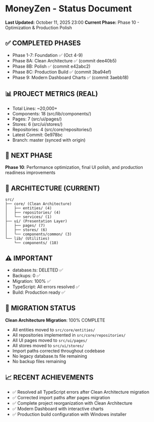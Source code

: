 # MoneyZen - Status Document
**Last Updated:** October 11, 2025 23:00
**Current Phase:** Phase 10 - Optimization & Production Polish

## ✅ COMPLETED PHASES
- Phase 1-7: Foundation ✅ (Oct 4-9)
- Phase 8A: Clean Architecture ✅ (commit dee40b5)
- Phase 8B: Polish ✅ (commit e42abc2)
- Phase 8C: Production Build ✅ (commit 3ba94ef)
- Phase 9: Modern Dashboard Charts ✅ (commit 3aebb18)

## 📊 PROJECT METRICS (REAL)
- Total Lines: ~20,000+
- Components: 18 (src/lib/components/)
- Pages: 7 (src/ui/pages/)
- Stores: 6 (src/ui/stores/)
- Repositories: 4 (src/core/repositories/)
- Latest Commit: 0e978bc
- Branch: master (synced with origin)

## 🎯 NEXT PHASE
**Phase 10**: Performance optimization, final UI polish, and production readiness improvements

## 📁 ARCHITECTURE (CURRENT)
```
src/
├── core/ (Clean Architecture)
│   ├── entities/ (4)
│   ├── repositories/ (4)
│   └── services/ (1)
├── ui/ (Presentation Layer)
│   ├── pages/ (7)
│   ├── stores/ (6)
│   └── components/common/ (3)
└── lib/ (Utilities)
    └── components/ (18)
```

## ⚠️ IMPORTANT
- database.ts: DELETED ✅
- Backups: 0 ✅
- Migration: 100% ✅
- TypeScript: All errors resolved ✅
- Build: Production ready ✅

## 🔄 MIGRATION STATUS
**Clean Architecture Migration**: 100% COMPLETE
- All entities moved to `src/core/entities/`
- All repositories implemented in `src/core/repositories/`
- All UI pages moved to `src/ui/pages/`
- All stores moved to `src/ui/stores/`
- Import paths corrected throughout codebase
- No legacy database.ts file remaining
- No backup files remaining

## 📈 RECENT ACHIEVEMENTS
- ✅ Resolved all TypeScript errors after Clean Architecture migration
- ✅ Corrected import paths after pages migration
- ✅ Complete project reorganization with Clean Architecture
- ✅ Modern Dashboard with interactive charts
- ✅ Production build configuration with Windows installer
